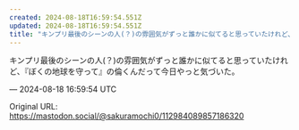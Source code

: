 ```yaml
---
created: 2024-08-18T16:59:54.551Z
updated: 2024-08-18T16:59:54.551Z
title: "キンプリ最後のシーンの人(？)の雰囲気がずっと誰かに似てると思っていたけれど、『ぼくの地球を守って』の倫くんだって今日やっと気づいた。[...]"
---
```


<p>キンプリ最後のシーンの人(？)の雰囲気がずっと誰かに似てると思っていたけれど、『ぼくの地球を守って』の倫くんだって今日やっと気づいた。</p>

&mdash; 2024-08-18 16:59:54 UTC

Original URL: https://mastodon.social/@sakuramochi0/112984089857186320

